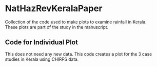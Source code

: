 # NatHazRevKeralaPaper
Collection of the code used to make plots to examine rainfall in Kerala. These plots are part of the study in the manuscript.


## Code for Individual Plot 
This does not need any new data. This code creates a plot for the 3 case studies in Kerala using CHIRPS data.

